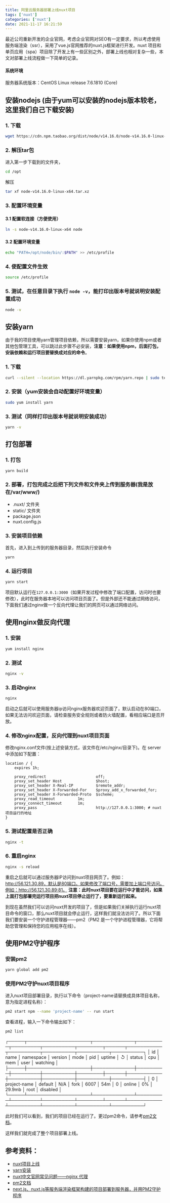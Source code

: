 ```yaml
---
title: 阿里云服务器部署上线nuxt项目
tags: ['nuxt']
categories: ['nuxt']
date: 2021-11-17 16:21:59
---
```



最近公司重新开发的企业官网，考虑企业官网对SEO有一定要求，所以考虑使用服务端渲染（ssr），采用了vue.js官网推荐的nuxt.js框架进行开发。nuxt 项目和单页应用（spa）项目除了开发上有一些区别之外，部署上线也相对复杂一些，本文对部署上线流程做一下简单的记录。


#### 系统环境

服务器系统版本：CentOS Linux release 7.6.1810 (Core)


## 安装nodejs (由于yum可以安装的nodejs版本较老，这里我们自己下载安装)

### 1. 下载

```bash
wget https://cdn.npm.taobao.org/dist/node/v14.16.0/node-v14.16.0-linux-x64.tar.xz -P /opt/
```

### 2. 解压tar包

进入第一步下载到的文件夹，

```bash
cd /opt
```

解压

```bash
tar xf node-v14.16.0-linux-x64.tar.xz
```

### 3. 配置环境变量

#### 3.1 配置软连接（方便使用）

```bash
ln -s node-v14.16.0-linux-x64 node
```

#### 3.2 配置环境变量

```bash
echo "PATH=/opt/node/bin/:$PATH" >> /etc/profile
```

### 4. 使配置文件生效

```bash
source /etc/profile
```

### 5. 测试，在任意目录下执行 `node -v`，能打印出版本号就说明安装配置成功

```bash
node -v
```


## 安装yarn

由于我的项目使用yarn管理项目依赖，所以需要安装yarn，如果你使用npm或者其他包管理工具，可以跳过此步骤不必安装，**注意：如果使用npm，后面打包，安装依赖和运行项目要替换成对应的命令**。

### 1. 下载

```bash
curl --silent --location https://dl.yarnpkg.com/rpm/yarn.repo | sudo tee /etc/yum.repos.d/yarn.repo
```

### 2. 安装（yum安装会自动配置好环境变量）

```bash
sudo yum install yarn
```

### 3. 测试（同样打印出版本号就说明安装成功）

```bash
yarn -v
```


## 打包部署

### 1. 打包

```bash
yarn build
```

### 2. 部署，打包完成之后把下列文件和文件夹上传到服务器(我是放在/var/www/)

- .nuxt/ 文件夹
- static/ 文件夹
- package.json
- nuxt.config.js

### 3. 安装项目依赖

首先，进入到上传到的服务器目录，然后执行安装命令

```bash
yarn
```

### 4. 运行项目

```bash
yarn start
```

项目默认运行在`127.0.0.1:3000`（如果开发过程中修改了端口配置，访问时也要修改），此时在服务器本地可以访问项目页面了。但是外部还不能通过网络访问，下面我们通过nginx做一个反向代理让我们的网页可以通过网络访问。


## 使用nginx做反向代理

### 1. 安装

```bash
yum install nginx
```

### 2. 测试

```bash
nginx -v
```

### 3. 启动nginx

```bash
nginx
```

启动之后就可以使用服务器ip访问nginx服务器欢迎页面了，默认启动在80端口，如果无法访问欢迎页面，请检查服务安全规则或者防火墙配置，看相应端口是否开放。

### 4. 修改nginx配置，反向代理到nuxt项目页面

修改nginx.conf文件(按上述安装方式，该文件在/etc/nginx/目录下)。在 server 中添加如下配置：


```
location / {
    expires 1h;

    proxy_redirect                      off;
    proxy_set_header Host               $host;
    proxy_set_header X-Real-IP          $remote_addr;
    proxy_set_header X-Forwarded-For    $proxy_add_x_forwarded_for;
    proxy_set_header X-Forwarded-Proto  $scheme;
    proxy_read_timeout          1m;
    proxy_connect_timeout       1m;
    proxy_pass                          http://127.0.0.1:3000; # nuxt项目运行的地址
}
```

### 5. 测试配置是否正确

```bash
nginx -t
```

### 6. 重启nginx

```bash
nginx -s reload
```

重启之后就可以通过服务器IP访问到nuxt项目网页了。例如：http://56.121.30.89，默认是80端口。如果修改了端口号，需要加上端口号访问。例如：http://56.121.30.89:81。
**注意：此时nuxt项目要在运行中才能访问，如果上面打包部署完运行项目把nuxt项目停止运行了，要重新运行起来。**

到现在虽然我们可以访问nuxt开发的项目了，但是如果我们关掉执行运行nuxt项目命令的窗口，那么nuxt项目就会停止运行，这样我们就没法访问了。所以下面我们要安装一个守护进程管理器——pm2（PM2 是一个守护进程管理器，它将帮助您管理和保持您的应用程序在线）。


## 使用PM2守护程序

### 安装pm2

```bash
yarn global add pm2
```

### 使用PM2守护nuxt项目程序

进入nuxt项目部署目录，执行以下命令（project-name请替换成具体项目名称，意为指定进程名称）：

```bash
pm2 start npm --name 'project-name' -- run start
```

查看进程，输入一下命令输出如下：

```bash
pm2 list
```

┌─────┬────────────────────┬─────────────┬─────────┬─────────┬──────────┬────────┬──────┬───────────┬──────────┬──────────┬──────────┬──────────┐
│ id  │ name               │ namespace   │ version │ mode    │ pid      │ uptime │ ↺    │ status    │ cpu      │ mem      │ user     │ watching │
├─────┼────────────────────┼─────────────┼─────────┼─────────┼──────────┼────────┼──────┼───────────┼──────────┼──────────┼──────────┼──────────┤
│ 0   │ project-name       │ default     │ N/A     │ fork    │ 6007     │ 54m    │ 0    │ online    │ 0%       │ 29.9mb   │ root     │ disabled │
└─────┴────────────────────┴─────────────┴─────────┴─────────┴──────────┴────────┴──────┴───────────┴──────────┴──────────┴──────────┴──────────┘

此时我们可以看到，我们的项目已经在运行了。更过pm2命令，请参考[pm2文档](https://pm2.keymetrics.io/docs/usage/quick-start/)。

这样我们就完成了整个项目部署上线。


## 参考资料：

- [nuxt项目上线](https://www.cnblogs.com/zezhou/p/14432439.html)
- [yarn安装](https://yarn.bootcss.com/docs/install/#centos-stable)
- [nuxt中文官网常见问题——nginx 代理](https://www.nuxtjs.cn/faq/nginx-proxy)
- [pm2文档](https://pm2.keymetrics.io/docs/usage/quick-start/)
- [next.js、nuxt.js等服务端渲染框架构建的项目部署到服务器，并用PM2守护程序](https://segmentfault.com/a/1190000012774650)